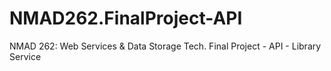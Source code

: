 # NMAD262.FinalProject-API
NMAD 262: Web Services &amp; Data Storage Tech. Final Project - API - Library Service
